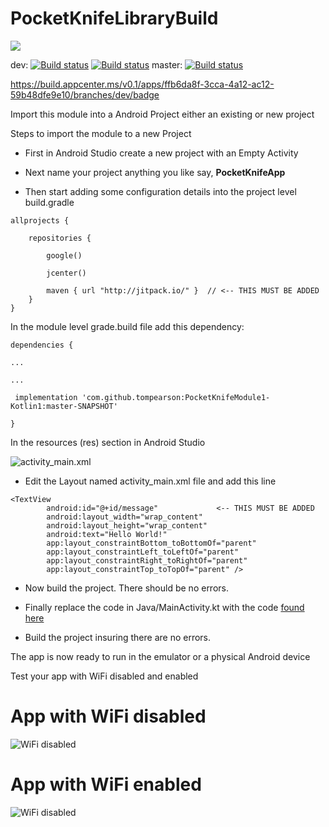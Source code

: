 # PocketKnifeLibraryBuild
[![](https://jitci.com/gh/tompearson/PocketKnifeModule/svg)](https://jitci.com/gh/tompearson/PocketKnifeModule)

dev: [![Build status](https://build.appcenter.ms/v0.1/apps/6913fed6-37ec-4dca-8c4f-a02ec97b0371/branches/dev/badge)](https://appcenter.ms)
[![Build status](https://build.appcenter.ms/v0.1/apps/6913fed6-37ec-4dca-8c4f-a02ec97b0371/branches/test/badge)](https://appcenter.ms)
master: [![Build status](https://build.appcenter.ms/v0.1/apps/6913fed6-37ec-4dca-8c4f-a02ec97b0371/branches/master/badge)](https://appcenter.ms)

https://build.appcenter.ms/v0.1/apps/ffb6da8f-3cca-4a12-ac12-59b48dfe9e10/branches/dev/badge

Import this module into a Android Project either an existing or new project

Steps to import the module to a new Project

- First in Android Studio create a new project with an Empty Activity

- Next name your project anything you like say, **PocketKnifeApp**

- Then start adding some configuration details into the project level build.gradle

~~~
allprojects {

    repositories {
    
        google()
        
        jcenter()
        
        maven { url "http://jitpack.io/" }  // <-- THIS MUST BE ADDED
    }
}
~~~

In the module level grade.build file add this dependency:

~~~
dependencies {

...

...

 implementation 'com.github.tompearson:PocketKnifeModule1-Kotlin1:master-SNAPSHOT'
 
}
~~~

In the resources (res) section in Android Studio

![activity_main.xml](./images/Resources_layout.png)

- Edit the Layout named activity_main.xml file and add this line

~~~
<TextView
        android:id="@+id/message"             <-- THIS MUST BE ADDED
        android:layout_width="wrap_content"
        android:layout_height="wrap_content"
        android:text="Hello World!"
        app:layout_constraintBottom_toBottomOf="parent"
        app:layout_constraintLeft_toLeftOf="parent"
        app:layout_constraintRight_toRightOf="parent"
        app:layout_constraintTop_toTopOf="parent" />
~~~

- Now build the project. There should be no errors.

- Finally replace the code in Java/MainActivity.kt with the code [found here](https://github.com/tompearson/PocketKnifeApplication/blob/master/PocketKnifeApp1-Kotlin1/src/main/java/com/example/PocketKnifeApplication/MainActivity.kt)

- Build the project insuring there are no errors.

The app is now ready to run in the emulator or a physical Android device

Test your app with WiFi disabled and enabled




# App with WiFi disabled

![WiFi disabled](./images/Screen2.png)

# App with WiFi enabled

![WiFi disabled](./images/Screen1.png) 




